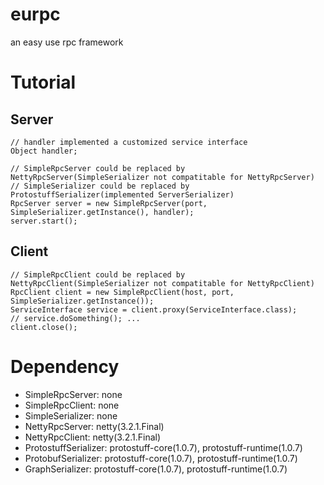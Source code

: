 eurpc
=====

an easy use rpc framework

# Tutorial

## Server
    // handler implemented a customized service interface
    Object handler; 
    
    // SimpleRpcServer could be replaced by NettyRpcServer(SimpleSerializer not compatitable for NettyRpcServer)
    // SimpleSerializer could be replaced by ProtostuffSerializer(implemented ServerSerializer)
    RpcServer server = new SimpleRpcServer(port, SimpleSerializer.getInstance(), handler); 
    server.start();

## Client
    // SimpleRpcClient could be replaced by NettyRpcClient(SimpleSerializer not compatitable for NettyRpcClient)
    RpcClient client = new SimpleRpcClient(host, port, SimpleSerializer.getInstance());
    ServiceInterface service = client.proxy(ServiceInterface.class);
    // service.doSomething(); ...
    client.close();
    
# Dependency
* SimpleRpcServer: none  
* SimpleRpcClient: none  
* SimpleSerializer: none  
* NettyRpcServer: netty(3.2.1.Final)  
* NettyRpcClient: netty(3.2.1.Final)  
* ProtostuffSerializer: protostuff-core(1.0.7), protostuff-runtime(1.0.7)  
* ProtobufSerializer: protostuff-core(1.0.7), protostuff-runtime(1.0.7)  
* GraphSerializer: protostuff-core(1.0.7), protostuff-runtime(1.0.7)  